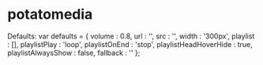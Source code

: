 # potatomedia
Defaults:
var defaults = {
	volume : 0.8,
	url : '',
	src : '',
	width : '300px',
	playlist : [],
	playlistPlay : 'loop',
	playlistOnEnd : 'stop',
	playlistHeadHoverHide : true,
	playlistAlwaysShow : false,
	fallback : ''
};
